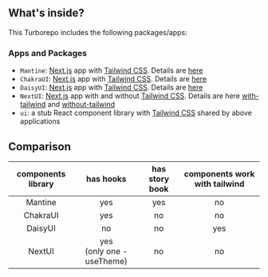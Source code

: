 ## What's inside?

This Turborepo includes the following packages/apps:

### Apps and Packages

- `Mantine`: [Next.js](https://nextjs.org/) app with [Tailwind CSS](https://tailwindcss.com/). Details are [here](apps/mantine/README.md)
- `ChakraUI`: [Next.js](https://nextjs.org/) app with [Tailwind CSS](https://tailwindcss.com/). Details are [here](apps/chakra/README.md)
- `DaisyUI`: [Next.js](https://nextjs.org/) app with [Tailwind CSS](https://tailwindcss.com/). Details are [here](apps/daisyui/README.md)
- `NextUI`: [Next.js](https://nextjs.org/) app with and without [Tailwind CSS](https://tailwindcss.com/). Details are here [with-tailwind](apps/nextui-with-tailwind/README.md) and  [without-tailwind](apps/nextui-without-tailwind/README.md)
- `ui`: a stub React component library with [Tailwind CSS](https://tailwindcss.com/) shared by above applications

## Comparison
| components library| has hooks |  has story book | components work with tailwind |
| :-------: | :---: | :---: | :---: |
| Mantine | yes | yes | no |
| ChakraUI | yes | no | no |
| DaisyUI | no | no | yes |
| NextUI | yes <br /> (only one - useTheme) | no | no |

